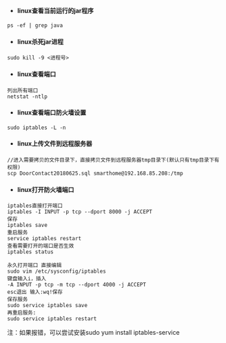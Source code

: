- #### linux查看当前运行的jar程序

```
ps -ef | grep java
```

- #### linux杀死jar进程

```
sudo kill -9 <进程号>
```

- #### linux查看端口

```
列出所有端口
netstat -ntlp
```

- #### linux查看端口防火墙设置

```
sudo iptables -L -n
```

- #### linux上传文件到远程服务器

```
//进入需要拷贝的文件目录下，直接拷贝文件到远程服务器tmp目录下(默认只有tmp目录下有权限)
scp DoorContact20180625.sql smarthome@192.168.85.208:/tmp
```

- #### linux打开防火墙端口

```
iptables直接打开端口
iptables -I INPUT -p tcp --dport 8000 -j ACCEPT
保存
iptables save
重启服务
service iptables restart
查看需要打开的端口是否生效
iptables status
```

```
永久打开端口 直接编辑
sudo vim /etc/sysconfig/iptables
键盘输入i，插入
-A INPUT -p tcp -m tcp --dport 4000 -j ACCEPT
esc退出 输入:wq!保存
保存服务
sudo service iptables save
再重启服务:
sudo service iptables restart
```

注：如果报错，可以尝试安装sudo yum install iptables-service